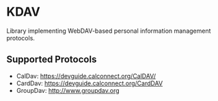 # KDAV

Library implementing WebDAV-based personal information management protocols.

## Supported Protocols

* CalDav: https://devguide.calconnect.org/CalDAV/
* CardDav: https://devguide.calconnect.org/CardDAV
* GroupDav: http://www.groupdav.org

